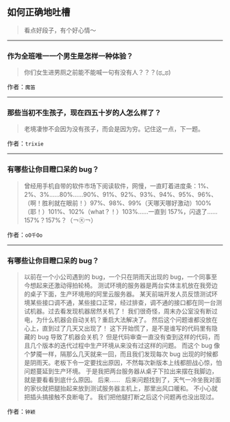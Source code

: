 ## 如何正确地吐槽

> 看点好段子，有个好心情～


 
---

### 作为全班唯一一个男生是怎样一种体验？

> 你们女生进男厕之前能不能喊一句有没有人？？？(ಥ_ಥ)


作者：`魔笛`

---

### 那些当初不生孩子，现在四五十岁的人怎么样了？

> 老境凄惨不会因为没有孩子，而会是因为穷。记住这一点，下一题。


作者：`trixie`

---

### 有哪些让你目瞪口呆的 bug？

> 曾经用手机自带的软件市场下阅读软件，网慢，一直盯着进度条：1%、2%、3%……80%……90%、91%、92%、93%、94%、95%、96%、（啊！胜利就在眼前！）97%、98%、99%（天哪天哪好激动）100%（耶！）101%、102%（what？！）103%……一直到 157%，闪退了……
> 157%？157%？（￢㉨￢）


作者：`oO千Oo`

---

### 有哪些让你目瞪口呆的 bug？

> 以前在一个小公司遇到的 bug，一个只在阴雨天出现的 bug，一个同事至今想起来还激动得拍轮椅。
> 测试环境的服务器是两台实体主机放在我旁边的桌子下面，生产环境用的阿里云服务器。
> 某天前端开发人员反馈测试环境某些接口调不通，某些接口正常，经过排查，调不通的接口都在同一台测试机器。过去看发现机器居然关机了！
> 我们很奇怪，周末办公室没有断过电，为什么机器会自动关机？重启大法解决了。
> 然后这个问题谁都没放在心上，直到过了几天又出现了！
> 这下开始慌了，是不是谁写的代码里有隐藏的 bug 导致了机器会关机？
> 但是代码审查一直没有查到这样的代码，而且几个版本的迭代过程中生产环境从来没有过这样的问题。
> 而这个 bug 像个梦魇一样，隔那么几天就来一回，而且我们发现每次 bug 出现的时候都是阴雨天。老板下令一定要找出原因，不然每次新版本上线都胆战心惊，怕问题蔓延到生产环境。
> 于是我把两台服务器从桌子下拉出来摆在我脚边，就是要看看到底什么原因。
> 后来……
>  
> 后来问题找到了，天气一冷坐我对面的家伙就把腿抬起来放到测试服务器主机上，那里出风口暖和。
> 不小心就把插头搞接触不良断电了。
> 我们把他腿打断之后这个问题再也没出现过。


作者：`钟颖`